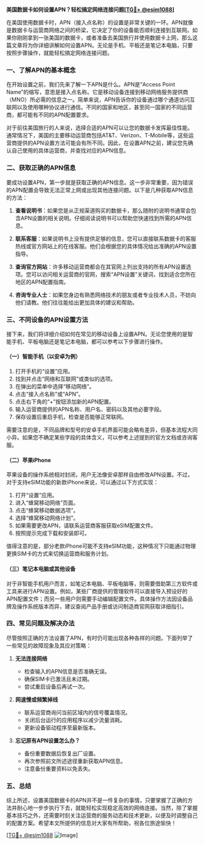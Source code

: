 **美国数据卡如何设置APN？轻松搞定网络连接问题[[TG💪+ @esim1088](https://t.me/s/esim1088)]**

在美国使用数据卡时，APN（接入点名称）的设置是非常关键的一环。APN就像是数据卡与运营商网络之间的桥梁，它决定了你的设备能否顺利连接到互联网。如果你刚刚拿到一张美国的数据卡，或者准备去美国旅行并使用数据卡上网，那么这篇文章将为你详细讲解如何设置APN。无论是手机、平板还是笔记本电脑，只要按照步骤操作，就能轻松搞定网络连接问题。

### 一、了解APN的基本概念

在开始设置之前，我们先来了解一下APN是什么。APN是“Access Point Name”的缩写，意思是接入点名称。它是移动设备连接到移动网络服务提供商（MNO）所必需的信息之一。简单来说，APN告诉你的设备通过哪个通道访问互联网以及使用哪种协议进行通信。不同的国家和地区，甚至同一国家的不同运营商，都可能有不同的APN配置要求。

对于前往美国旅行的人来说，选择合适的APN可以让您的数据卡发挥最佳性能。通常情况下，美国的主要移动运营商包括AT&T、Verizon、T-Mobile等，这些运营商提供的APN设置方法可能会有所不同。因此，在设置APN之前，建议您先确认自己使用的具体运营商，并查找对应的APN信息。

### 二、获取正确的APN信息

要成功设置APN，第一步就是获取正确的APN信息。这一步非常重要，因为错误的APN配置会导致无法正常上网或出现其他连接问题。以下是几种获取APN信息的方法：

1. **查看说明书**：如果您是从正规渠道购买的数据卡，那么随附的说明书通常会包含APN设置的相关说明。仔细阅读说明书可以帮助您快速找到所需的APN信息。

2. **联系客服**：如果说明书上没有提供足够的信息，您可以直接联系数据卡的客服热线或官方网站上的在线客服。他们会根据您的具体情况给出准确的APN设置指导。

3. **查询官方网站**：许多移动运营商都会在其官网上列出支持的所有APN设置选项。您可以访问相关运营商的官网，搜索“APN设置”关键词，找到适合您所在地区的APN配置指南。

4. **咨询专业人士**：如果您身边有熟悉网络技术的朋友或者专业技术人员，不妨向他们请教。他们往往能给出更加具体的建议和帮助。

### 三、不同设备的APN设置方法

接下来，我们将详细介绍如何在常见的移动设备上设置APN。无论您使用的是智能手机、平板电脑还是笔记本电脑，都可以参考以下步骤进行操作。

#### （一）智能手机（以安卓为例）

1. 打开手机的“设置”应用。
2. 找到并点击“网络和互联网”或类似的选项。
3. 在弹出的菜单中选择“移动网络”。
4. 点击“接入点名称”或“APN”。
5. 点击右下角的“+”按钮添加新的APN配置。
6. 输入运营商提供的APN名称、用户名、密码以及其他必要字段。
7. 保存设置后重启手机，检查是否能够正常联网。

需要注意的是，不同品牌和型号的安卓手机界面可能会略有差异，但基本流程大同小异。如果您不确定某些字段的具体含义，可以参考上述提到的官方文档或咨询客服。

#### （二）苹果iPhone

苹果设备的操作系统相对封闭，用户无法像安卓那样自由修改APN设置。不过，对于支持eSIM功能的新款iPhone来说，可以通过以下方式实现：

1. 打开“设置”应用。
2. 进入“蜂窝移动网络”页面。
3. 点击“蜂窝移动数据选项”。
4. 选择“蜂窝移动网络计划”。
5. 如果需要更改APN，请联系运营商客服获取eSIM配置文件。
6. 按照提示完成下载和安装即可。

值得注意的是，部分老款iPhone可能不支持eSIM功能，这种情况下只能通过物理更换SIM卡的方式来切换运营商和服务计划。

#### （三）笔记本电脑或其他设备

对于非智能手机用户而言，如笔记本电脑、平板电脑等，则需要借助第三方软件或工具来进行APN设置。例如，某些厂商提供的管理软件可以直接导入预设好的APN配置文件；而另一些用户则需要手动编辑配置文件。具体操作方法因设备品牌及操作系统版本而异，建议查阅产品手册或访问制造商官网获取详细指引。

### 四、常见问题及解决办法

尽管按照正确的方法设置了APN，有时仍可能出现各种各样的问题。下面列举了一些常见的故障现象及其应对策略：

1. **无法连接网络**
   - 检查输入的APN信息是否准确无误。
   - 确保SIM卡已激活且未过期。
   - 尝试重启设备后再试一次。

2. **网速慢或频繁掉线**
   - 联系运营商询问当前区域内的信号覆盖情况。
   - 关闭后台运行的应用程序以减少流量消耗。
   - 更新设备驱动程序至最新版本。

3. **忘记原有APN设置怎么办？**
   - 备份重要数据后恢复出厂设置。
   - 再次参照前文所述途径重新获取APN信息。
   - 注意备份重要资料以免丢失。

### 五、总结

综上所述，设置美国数据卡的APN并不是一件复杂的事情，只要掌握了正确的方法并耐心地一步步执行下去，就能轻松实现稳定高效的网络连接。当然，除了掌握基本技巧之外，还需要时刻关注运营商的服务动态和技术更新，以便及时调整自己的配置方案。希望本文所提供的信息对大家有所帮助，祝各位旅途愉快！

[[TG💪+ @esim1088](https://t.me/s/esim1088) ![Image](https://i.postimg.cc/4NQfJmqS/Snipaste-2025-05-13-00-14-12.png)]